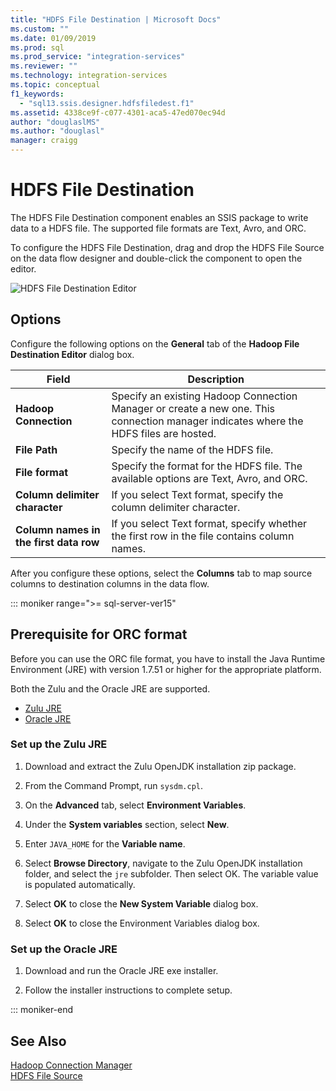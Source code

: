 ```yaml
---
title: "HDFS File Destination | Microsoft Docs"
ms.custom: ""
ms.date: 01/09/2019
ms.prod: sql
ms.prod_service: "integration-services"
ms.reviewer: ""
ms.technology: integration-services
ms.topic: conceptual
f1_keywords: 
  - "sql13.ssis.designer.hdfsfiledest.f1"
ms.assetid: 4338ce9f-c077-4301-aca5-47ed070ec94d
author: "douglaslMS"
ms.author: "douglasl"
manager: craigg
---
```

# HDFS File Destination
  The HDFS File Destination component enables an SSIS package to write data to a HDFS file. The supported file formats are Text, Avro, and ORC.  
  
 To configure the HDFS File Destination, drag and drop the HDFS File Source on the data flow designer and double-click the component to open the editor.  
  
 ![HDFS File Destination Editor](../../integration-services/data-flow/media/hdfs-file-dest.png "HDFS File Destination Editor")  
  
## Options  
 Configure the following options on the **General** tab of the **Hadoop File Destination Editor** dialog box.  
  
|Field|Description|  
|-----------|-----------------|  
|**Hadoop Connection**|Specify an existing Hadoop Connection Manager or create a new one. This connection manager indicates  where the HDFS files are hosted.|  
|**File Path**|Specify the name of the HDFS file.|  
|**File format**|Specify the format for the HDFS file. The available options are Text, Avro, and ORC.|  
|**Column delimiter character**|If you select Text format, specify the column delimiter character.|  
|**Column  names in the first data row**|If you select Text format, specify whether the first row in the file contains column names.|  
  
 After you configure these options, select the **Columns** tab to map source columns to destination columns in the data flow.  

::: moniker range=">= sql-server-ver15"
## Prerequisite for ORC format

Before you can use the ORC file format, you have to install the Java Runtime Environment (JRE) with version 1.7.51  or higher for the appropriate platform.

Both the Zulu and the Oracle JRE are supported.
-   [Zulu JRE](https://www.azul.com/downloads/zulu/zulu-windows/)
-   [Oracle JRE](https://www.oracle.com/technetwork/java/javase/downloads/jre8-downloads-2133155.html)

### Set up the Zulu JRE

1. Download and extract the Zulu OpenJDK installation zip package.

2.	From the Command Prompt, run `sysdm.cpl`.

3. On the **Advanced** tab, select **Environment Variables**.

4. Under the **System variables** section, select **New**.

5. Enter `JAVA_HOME` for the **Variable name**.

6. Select **Browse Directory**, navigate to the Zulu OpenJDK installation folder, and select the `jre` subfolder. Then select OK. The variable value is populated automatically.

7. Select **OK** to close the **New System Variable** dialog box.

8. Select **OK** to close the Environment Variables dialog box.

### Set up the Oracle JRE

1. Download and run the Oracle JRE exe installer.

1. Follow the installer instructions to complete setup.

::: moniker-end

## See Also  
 [Hadoop Connection Manager](../../integration-services/connection-manager/hadoop-connection-manager.md)   
 [HDFS File Source](../../integration-services/data-flow/hdfs-file-source.md)  
